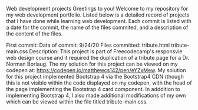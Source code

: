 Web development projects
Greetings to you! Welcome to my repository for my web development portfolio. Listed below is a detailed record of projects that I have done while learning web development. Each commit is listed with a date for the commit, the name of the files commited, and a description of the content of the files. 

First commit:
  Data of commit:
    9/24/20
  Files committed:
    tribute.html
    tribute-main.css
  Description:
    This project is part of Freecodecamp's responsvie web design course and it required the duplication of a tribute page for a Dr. Norman Borlaug. The my solution for this project can be viewed on my codepen at: https://codepen.io/matthewcs142/pen/eYZxMew. My solution for this project implemented Bootstrap 4 via the Bootstrap4 CDN (though this is not visible within the code displayed on my codepen, with the head of the page implementing the Bootstrap 4 card component. In adddition to implementing Bootstrap 4, I also made additional modifications of my own which can be viewed within the file titled tribute-main.css.
     
 
